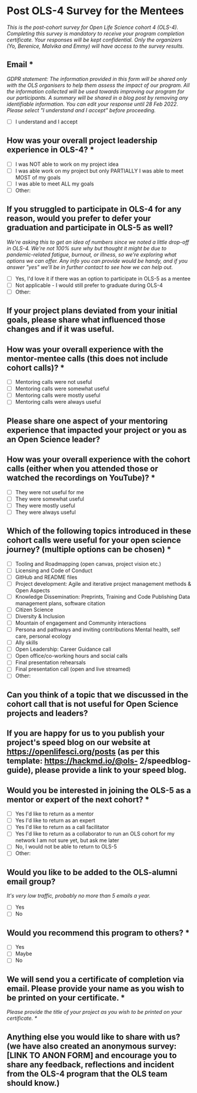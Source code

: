 # Post OLS-4 Survey for the Mentees

_This is the post-cohort survey for Open Life Science cohort 4 (OLS-4). Completing this survey is mandatory to receive your program completion certificate.
Your responses will be kept confidential. Only the organizers (Yo, Berenice, Malvika and Emmy) will have access to the survey results._

## Email *

_GDPR statement: The information provided in this form will be shared only with the OLS organisers to help them assess the impact of our program. All the information collected will be used towards improving our program for our participants. A summary will be shared in a blog post by removing any identifiable information. You can edit your response until 28 Feb 2022. Please select "I understand and I accept" before proceeding._

- [ ] I understand and I accept

## How was your overall project leadership experience in OLS-4? *
- [ ] I was NOT able to work on my project idea
- [ ] I was able work on my project but only PARTIALLY I was able to meet MOST of my goals
- [ ] I was able to meet ALL my goals
- [ ] Other:

## If you struggled to participate in OLS-4 for any reason, would you prefer to defer your graduation and participate in OLS-5 as well?
_We're asking this to get an idea of numbers since we noted a little drop-off in OLS-4. We're not 100% sure why but thought it might be due to pandemic-related fatigue, burnout, or illness, so we're exploring what options we can offer. Any info you can provide would be handy, and if you answer "yes" we'll be in further contact to see how we can help out._

- [ ] Yes, I'd love it if there was an option to participate in OLS-5 as a mentee 
- [ ] Not applicable - I would still prefer to graduate during OLS-4
- [ ] Other:

## If your project plans deviated from your initial goals, please share what influenced those changes and if it was useful.

## How was your overall experience with the mentor-mentee calls (this does not include cohort calls)? *
- [ ] Mentoring calls were not useful 
- [ ] Mentoring calls were somewhat useful 
- [ ] Mentoring calls were mostly useful 
- [ ] Mentoring calls were always useful

## Please share one aspect of your mentoring experience that impacted your project or you as an Open Science leader?

## How was your overall experience with the cohort calls (either when you attended those or watched the recordings on YouTube)? *
- [ ] They were not useful for me 
- [ ] They were somewhat useful 
- [ ] They were mostly useful 
- [ ] They were always useful

## Which of the following topics introduced in these cohort calls were useful for your open science journey? (multiple options can be chosen) *
- [ ] Tooling and Roadmapping (open canvas, project vision etc.)
- [ ] Licensing and Code of Conduct
- [ ] GitHub and README files
- [ ] Project development: Agile and iterative project management methods & Open Aspects
- [ ] Knowledge Dissemination: Preprints, Training and Code Publishing Data management plans, software citation
- [ ] Citizen Science
- [ ] Diversity & Inclusion
- [ ] Mountain of engagement and Community interactions 
- [ ] Persona and pathways and inviting contributions Mental health, self care, personal ecology
- [ ] Ally skills
- [ ] Open Leadership: Career Guidance call
- [ ] Open office/co-working hours and social calls 
- [ ] Final presentation rehearsals
- [ ] Final presentation call (open and live streamed) 
- [ ] Other:

## Can you think of a topic that we discussed in the cohort call that is not useful for Open Science projects and leaders?

## If you are happy for us to you publish your project's speed blog on our website at https://openlifesci.org/posts (as per this template: https://hackmd.io/@ols- 2/speedblog-guide), please provide a link to your speed blog.

## Would you be interested in joining the OLS-5 as a mentor or expert of the next cohort? *
- [ ] Yes I'd like to return as a mentor
- [ ] Yes I'd like to return as an expert
- [ ] Yes I'd like to return as a call facilitator
- [ ] Yes I'd like to return as a collaborator to run an OLS cohort for my network I am not sure yet, but ask me later
- [ ] No, I would not be able to return to OLS-5
- [ ] Other:

## Would you like to be added to the OLS-alumni email group?
_It's very low traffic, probably no more than 5 emails a year._
- [ ] Yes 
- [ ] No

## Would you recommend this program to others? *
- [ ] Yes 
- [ ] Maybe 
- [ ] No

##  We will send you a certificate of completion via email. Please provide your name as you wish to be printed on your certificate. *
_Please provide the title of your project as you wish to be printed on your certificate. *_

## Anything else you would like to share with us? (we have also created an anonymous survey: [LINK TO ANON FORM] and encourage you to share any feedback, reflections and incident from the OLS-4 program that the OLS team should know.)
